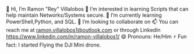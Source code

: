 👋 Hi, I’m Ramon "Rey" Villalobos
👀 I’m interested in learning Scripts that can help maintain Networks/Systems secure.
🌱 I’m currently learning PowerShell,Python, and SQL.
💞️ I’m looking to collaborate on
📫 You can reach me at ramon.villalobos1@outlook.com or through LinkedIn https://www.linkedin.com/in/ramon-villalobos1/
😄 Pronouns: He/Him
⚡ Fun fact: I started Flying the DJI Mini drone.
